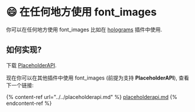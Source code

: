 # 😄 在任何地方使用 font_images

你可以在任何地方使用 font_images
比如在 [holograms](../../../compatibility-with-other-plugins/compatible/holographic-displays.md) 插件中使用.

## 如何实现?

下载 [PlaceholderAPI](https://www.spigotmc.org/resources/placeholderapi.6245/).

现在你可以在其他插件中使用 font\_images (前提为支持 **PlaceholderAPI**), 查看下一个链接:

{% content-ref url="../../placeholderapi.md" %}
[placeholderapi.md](../../placeholderapi.md)
{% endcontent-ref %}
